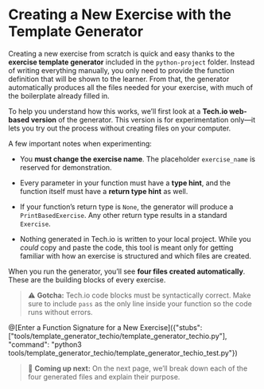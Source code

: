 # Creating a New Exercise with the Template Generator

Creating a new exercise from scratch is quick and easy thanks to the **exercise template generator** included in the `python-project` folder. Instead of writing everything manually, you only need to provide the function definition that will be shown to the learner. From that, the generator automatically produces all the files needed for your exercise, with much of the boilerplate already filled in.

To help you understand how this works, we’ll first look at a **Tech.io web-based version** of the generator. This version is for experimentation only—it lets you try out the process without creating files on your computer.

A few important notes when experimenting:

* You **must change the exercise name**. The placeholder `exercise_name` is reserved for demonstration.

* Every parameter in your function must have a **type hint**, and the function itself must have a **return type hint** as well.

* If your function’s return type is `None`, the generator will produce a `PrintBasedExercise`. Any other return type results in a standard `Exercise`.

* Nothing generated in Tech.io is written to your local project. While you *could* copy and paste the code, this tool is meant only for getting familiar with how an exercise is structured and which files are created.

When you run the generator, you’ll see **four files created automatically**. These are the building blocks of every exercise.

> ⚠️ **Gotcha:** Tech.io code blocks must be syntactically correct. Make sure to include `pass` as the only line inside your function so the code runs without errors.

@[Enter a Function Signature for a New Exercise]({"stubs": ["tools/template_generator_techio/template_generator_techio.py"], "command": "python3 tools/template_generator_techio/template_generator_techio_test.py"})

> 📖 **Coming up next:** On the next page, we’ll break down each of the four generated files and explain their purpose.
